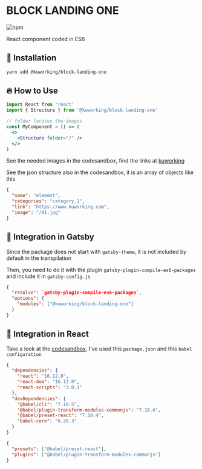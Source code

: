 # BLOCK LANDING ONE

![npm](https://img.shields.io/npm/v/@kuworking/block-landing-one?style=flat-square)

React component coded in ES6

## 🚀 Installation

```bash
yarn add @kuworking/block-landing-one
```

## 🔥 How to Use

```jsx
import React from 'react'
import { Structure } from '@kuworking/block-landing-one'

// folder locates the images
const MyComponent = () => (
  <>
    <Structure folder="/" />
  </>
)
```

See the needed images in the codesandbox, find the links at [kuworking](https://www.kuworking.com/react-blocks)

See the json structure also in the codesandbox, it is an array of objects like this

```json
{
  "name": "element",
  "categories": "category_1",
  "link": "https://www.kuworking.com",
  "image": "/01.jpg"
}
```

## 🖖 Integration in Gatsby

Since the package does not start with `gatsby-theme`, it is not included by default in the transpilation

Then, you need to do it with the plugin `gatsby-plugin-compile-es6-packages` and include it in `gatsby-config.js`

```json
{
  "resolve": `gatsby-plugin-compile-es6-packages`,
  "options": {
    "modules": ["@kuworking/block-landing-one"]
  }
}
```

## 🖖 Integration in React

Take a look at the [codesandbox](https://www.kuworking.com/react-blocks), I've used this `package.json` and this `babel configuration`

```json
{
  "dependencies": {
    "react": "16.12.0",
    "react-dom": "16.12.0",
    "react-scripts": "3.0.1"
  },
  "devDependencies": {
    "@babel/cli": "7.10.5",
    "@babel/plugin-transform-modules-commonjs": "7.10.4",
    "@babel/preset-react": "7.10.4",
    "babel-core": "6.26.3"
  }
}
```

```json
{
  "presets": ["@babel/preset-react"],
  "plugins": ["@babel/plugin-transform-modules-commonjs"]
}
```

